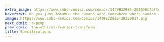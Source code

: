 ```yaml
---
extra_image: https://www.smbc-comics.com/comics/1439822985-20150817after.png
hovertext: Oh you just ASSUMED the humans were somewhere where humans can exist. Uh huh.
image: https://www.smbc-comics.com/comics/1439822985-20150817.png
next_comic: a-pump
prev_comic: the-ethical-fourier-transform
title: Specifications
---
```


